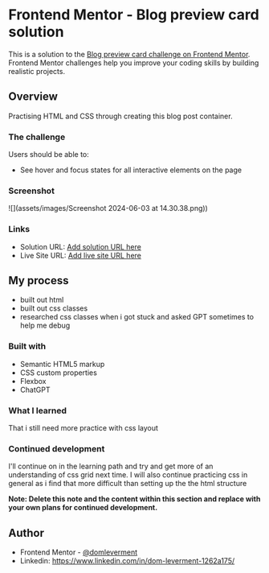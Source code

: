 # Frontend Mentor - Blog preview card solution

This is a solution to the [Blog preview card challenge on Frontend Mentor](https://www.frontendmentor.io/challenges/blog-preview-card-ckPaj01IcS). Frontend Mentor challenges help you improve your coding skills by building realistic projects. 



## Overview
Practising HTML and CSS through creating this blog post container.

### The challenge

Users should be able to:

- See hover and focus states for all interactive elements on the page

### Screenshot

![](assets/images/Screenshot 2024-06-03 at 14.30.38.png))


### Links

- Solution URL: [Add solution URL here](https://your-solution-url.com)
- Live Site URL: [Add live site URL here](https://your-live-site-url.com)

## My process
- built out html
- built out css classes
- researched css classes when i got stuck and asked GPT sometimes to help me debug

### Built with

- Semantic HTML5 markup
- CSS custom properties
- Flexbox
- ChatGPT

### What I learned

That i still need more practice with css layout

### Continued development

I'll continue on in the learning path and try and get more of an understanding of css grid next time. I will also continue practicing css in general as i find that more difficult than setting up the the html structure

**Note: Delete this note and the content within this section and replace with your own plans for continued development.**



## Author

- Frontend Mentor - [@domleverment](https://www.frontendmentor.io/profile/DomLeverment)
- Linkedin: https://www.linkedin.com/in/dom-leverment-1262a175/

